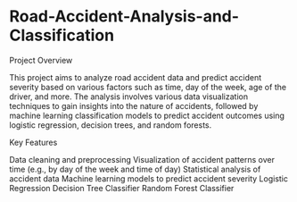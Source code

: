 # Road-Accident-Analysis-and-Classification
Project Overview

This project aims to analyze road accident data and predict accident severity based on various factors such as time, day of the week, age of the driver, and more. The analysis involves various data visualization techniques to gain insights into the nature of accidents, followed by machine learning classification models to predict accident outcomes using logistic regression, decision trees, and random forests.

Key Features

Data cleaning and preprocessing
Visualization of accident patterns over time (e.g., by day of the week and time of day)
Statistical analysis of accident data
Machine learning models to predict accident severity
Logistic Regression
Decision Tree Classifier
Random Forest Classifier
